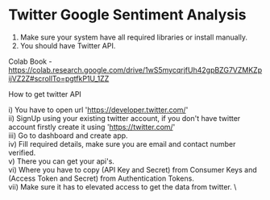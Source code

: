 # Twitter Google Sentiment Analysis

1) Make sure your system have all required libraries or install manually.
2) You should have Twitter API.

Colab Book - https://colab.research.google.com/drive/1wS5mycqrjfUh42gpBZG7VZMKZpijVZ2Z#scrollTo=pgtfkP1U_1ZZ

How to get twitter API

i) You have to open url 'https://developer.twitter.com/' \
ii) SignUp using your existing twitter account, if you don't have twitter account firstly create it using 'https://twitter.com/' \
iii) Go to dashboard and create app. \
iv) Fill required details, make sure you are email and contact number verified. \
v) There you can get your api's. \
vi) Where you have to copy (API Key and Secret) from Consumer Keys and (Access Token and Secret) from Authentication Tokens. \
vii) Make sure it has to elevated access to get the data from twitter. \
